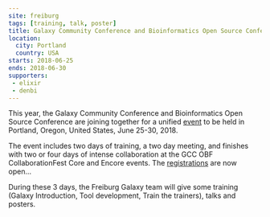 ```yaml
---
site: freiburg
tags: [training, talk, poster]
title: Galaxy Community Conference and Bioinformatics Open Source Conference
location:
  city: Portland
  country: USA
starts: 2018-06-25
ends: 2018-06-30
supporters:
 - elixir
 - denbi
---
```


This year, the Galaxy Community Conference and Bioinformatics Open Source Conference are joining together for a unified [event](https://gccbosc2018.sched.com/) to be held in Portland, Oregon, United States, June 25-30, 2018.  

The event includes two days of training, a two day meeting, and finishes with two or four days of intense collaboration at the GCC OBF CollaborationFest Core and Encore events. The [registrations](https://galaxyproject.org/events/gccbosc2018/register/) are now open...

During these 3 days, the Freiburg Galaxy team will give some training (Galaxy Introduction, Tool development, Train the trainers), talks and posters.